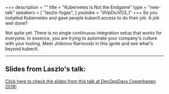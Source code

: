 +++
description = ""
title = "Kubernetes is Not the Endgame"
type = "new-talk"
speakers = [
        "laszlo-fogas",
]
youtube = "dVpDiuVD3_I"
+++
So you installed Kubernetes and gave people kubectl access to do their job. A job well done?

Not quite yet. There is no single continuous integration setup that works for everyone. In essence, you are trying to automate your company's culture with your tooling. Meet Jinborov Karnovski in this ignite and see what's beyond kubectl.

<hr>

<h2>Slides from Laszlo's talk:</h2>

[Click here to check the slides from this talk at DevOpsDays Copenhagen 2018!](https://drive.google.com/open?id=1Ch-0-tB7mnWiDxZL17XZN0CvOtwU_1D5)